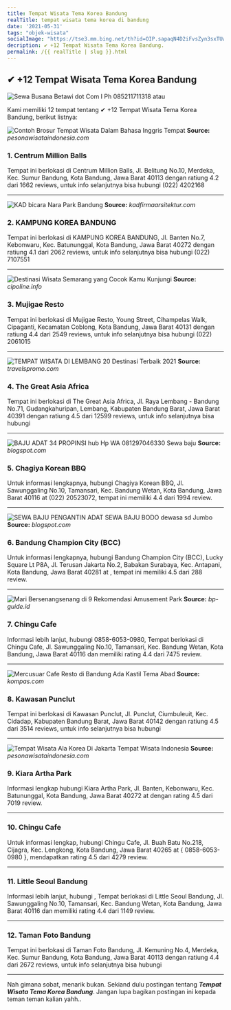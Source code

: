 ```yaml
---
title: Tempat Wisata Tema Korea Bandung
realTitle: tempat wisata tema korea di bandung
date: '2021-05-31'
tags: "objek-wisata"
socialImage: "https://tse3.mm.bing.net/th?id=OIP.sapaqN4D2iFvsZyn3sxTUwAAAA&amp;pid=15.1"
decription: ✔ +12 Tempat Wisata Tema Korea Bandung.
permalink: /{{ realTitle | slug }}.html
---
```


## ✔ +12 Tempat Wisata Tema Korea Bandung

![Sewa Busana Betawi dot Com I Ph 085211711318 atau ](https://2.bp.blogspot.com/-bp8CrlZfR58/U7BNeJC1chI/AAAAAAAACyo/-FHY5bnPFUw/s640/sewa+baju+Bali+3+Telp.+085211711318.JPG)



Kami memiliki 12 tempat tentang ✔ +12 Tempat Wisata Tema Korea Bandung, berikut listnya:



![Contoh Brosur Tempat Wisata Dalam Bahasa Inggris  Tempat ](https://tse2.mm.bing.net/th?id=OIP.TujOO6pEZgk6EzVq6iOHYgHaFU&amp;pid=15.1)
**Source:** _pesonawisataindonesia.com_


### 1. Centrum Million Balls



Tempat ini berlokasi di Centrum Million Balls, Jl. Belitung No.10, Merdeka, Kec. Sumur Bandung, Kota Bandung, Jawa Barat 40113 dengan ratiung 4.2 dari 1662 reviews, untuk info selanjutnya bisa hubungi (022) 4202168

---


![KAD bicara Nara Park Bandung](https://tse2.mm.bing.net/th?id=OIP.F3DQJ-p31NBwcKLZOKrZtgHaDm&amp;pid=15.1)
**Source:** _kadfirmaarsitektur.com_


### 2. KAMPUNG KOREA BANDUNG



Tempat ini berlokasi di KAMPUNG KOREA BANDUNG, Jl. Banten No.7, Kebonwaru, Kec. Batununggal, Kota Bandung, Jawa Barat 40272 dengan ratiung 4.1 dari 2062 reviews, untuk info selanjutnya bisa hubungi (022) 7107551

---


![Destinasi Wisata Semarang yang Cocok Kamu Kunjungi](https://tse4.mm.bing.net/th?id=OIP.HO0fWr6U7K9smvZ-gifa6AAAAA&amp;pid=15.1)
**Source:** _cipoline.info_


### 3. Mujigae Resto



Tempat ini berlokasi di Mujigae Resto, Young Street, Cihampelas Walk, Cipaganti, Kecamatan Coblong, Kota Bandung, Jawa Barat 40131 dengan ratiung 4.4 dari 2549 reviews, untuk info selanjutnya bisa hubungi (022) 2061015

---


![TEMPAT WISATA DI LEMBANG 20 Destinasi Terbaik 2021 ](https://tse2.mm.bing.net/th?id=OIP.U8fk_fos1bN-3kIA78gAAgHaEK&amp;pid=15.1)
**Source:** _travelspromo.com_


### 4. The Great Asia Africa



Tempat ini berlokasi di The Great Asia Africa, Jl. Raya Lembang - Bandung No.71, Gudangkahuripan, Lembang, Kabupaten Bandung Barat, Jawa Barat 40391 dengan ratiung 4.5 dari 12599 reviews, untuk info selanjutnya bisa hubungi 

---


![BAJU ADAT 34 PROPINSI hub Hp  WA 081297046330 Sewa baju ](https://tse4.mm.bing.net/th?id=OIP.vC4uhqNejxuRQSuOKpafEgHaLI&amp;pid=15.1)
**Source:** _blogspot.com_


### 5. Chagiya Korean BBQ



Untuk informasi lengkapnya, hubungi Chagiya Korean BBQ, Jl. Sawunggaling No.10, Tamansari, Kec. Bandung Wetan, Kota Bandung, Jawa Barat 40116 at (022) 20523072, tempat ini memiliki 4.4 dari 1994 review.

---


![SEWA BAJU PENGANTIN ADAT SEWA BAJU BODO dewasa sd Jumbo ](https://tse4.mm.bing.net/th?id=OIP.jzO6O481rqL_q03A26QHXQHaJ4&amp;pid=15.1)
**Source:** _blogspot.com_


### 6. Bandung Champion City (BCC)



Untuk informasi lengkapnya, hubungi Bandung Champion City (BCC), Lucky Square Lt P8A, Jl. Terusan Jakarta No.2, Babakan Surabaya, Kec. Antapani, Kota Bandung, Jawa Barat 40281 at , tempat ini memiliki 4.5 dari 288 review.

---


![Mari Bersenangsenang di 9 Rekomendasi Amusement Park ](https://tse1.mm.bing.net/th?id=OIP.aCHbZbDNAEQbWVHg4jXpugHaFi&amp;pid=15.1)
**Source:** _bp-guide.id_


### 7. Chingu Cafe



Informasi lebih lanjut, hubungi 0858-6053-0980, Tempat berlokasi di Chingu Cafe, Jl. Sawunggaling No.10, Tamansari, Kec. Bandung Wetan, Kota Bandung, Jawa Barat 40116 dan memiliki rating 4.4 dari 7475 review.

---


![Mercusuar Cafe  Resto di Bandung Ada Kastil Tema Abad ](https://tse2.mm.bing.net/th?id=OIP.2_VmouT65QpZnQsTQ2CfgwHaE8&amp;pid=15.1)
**Source:** _kompas.com_


### 8. Kawasan Punclut



Tempat ini berlokasi di Kawasan Punclut, Jl. Punclut, Ciumbuleuit, Kec. Cidadap, Kabupaten Bandung Barat, Jawa Barat 40142 dengan ratiung 4.5 dari 3514 reviews, untuk info selanjutnya bisa hubungi 

---


![Tempat Wisata Ala Korea Di Jakarta  Tempat Wisata Indonesia](https://tse1.mm.bing.net/th?id=OIP.i3rgs0UlBEhJuIrkQ5TAVQHaEK&amp;pid=15.1)
**Source:** _pesonawisataindonesia.com_


### 9. Kiara Artha Park



Informasi lengkap hubungi Kiara Artha Park, Jl. Banten, Kebonwaru, Kec. Batununggal, Kota Bandung, Jawa Barat 40272 at  dengan rating 4.5 dari 7019 review.

---


### 10. Chingu Cafe



Untuk informasi lengkap, hubungi Chingu Cafe, Jl. Buah Batu No.218, Cijagra, Kec. Lengkong, Kota Bandung, Jawa Barat 40265 at { 0858-6053-0980 }, mendapatkan rating 4.5 dari 4279 review.

---


### 11. Little Seoul Bandung



Informasi lebih lanjut, hubungi , Tempat berlokasi di Little Seoul Bandung, Jl. Sawunggaling No.10, Tamansari, Kec. Bandung Wetan, Kota Bandung, Jawa Barat 40116 dan memiliki rating 4.4 dari 1149 review.

---


### 12. Taman Foto Bandung



Tempat ini berlokasi di Taman Foto Bandung, Jl. Kemuning No.4, Merdeka, Kec. Sumur Bandung, Kota Bandung, Jawa Barat 40113 dengan ratiung 4.4 dari 2672 reviews, untuk info selanjutnya bisa hubungi 

---









Nah gimana sobat, menarik bukan. Sekiand dulu postingan tentang ***Tempat Wisata Tema Korea Bandung***. Jangan lupa bagikan postingan ini kepada teman teman kalian yahh..
